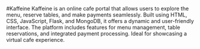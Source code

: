 
#Kaffeine
Kaffeine is an online cafe portal that allows users to explore the menu, reserve tables, and make payments seamlessly. Built using HTML, CSS, JavaScript, Flask, and MongoDB, it offers a dynamic and user-friendly interface. The platform includes features for menu management, table reservations, and integrated payment processing. Ideal for showcasing a virtual cafe experience.
